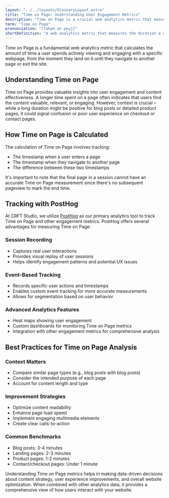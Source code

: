 ```yaml
---
layout: "../../layouts/GlossaryLayout.astro"
title: "Time on Page: Understanding User Engagement Metrics"
description: "Time on Page is a crucial web analytics metric that measures how long users spend on individual web pages, helping assess content engagement and user behavior."
term: "Time on Page"
pronunciation: "[tahym on peyj]"
shortDefinition: "A web analytics metric that measures the duration a user spends actively viewing a specific webpage before navigating away."
---
```


Time on Page is a fundamental web analytics metric that calculates the amount of time a user spends actively viewing and engaging with a specific webpage, from the moment they land on it until they navigate to another page or exit the site.

## Understanding Time on Page

Time on Page provides valuable insights into user engagement and content effectiveness. A longer time spent on a page often indicates that users find the content valuable, relevant, or engaging. However, context is crucial – while a long duration might be positive for blog posts or detailed product pages, it could signal confusion or poor user experience on checkout or contact pages.

## How Time on Page is Calculated

The calculation of Time on Page involves tracking:
- The timestamp when a user enters a page
- The timestamp when they navigate to another page
- The difference between these two timestamps

It's important to note that the final page in a session cannot have an accurate Time on Page measurement since there's no subsequent pageview to mark the end time.

## Tracking with PostHog

At CRFT Studio, we utilize [PostHog](https://posthog.com) as our primary analytics tool to track Time on Page and other engagement metrics. PostHog offers several advantages for measuring Time on Page:

### Session Recording
- Captures real user interactions
- Provides visual replay of user sessions
- Helps identify engagement patterns and potential UX issues

### Event-Based Tracking
- Records specific user actions and timestamps
- Enables custom event tracking for more accurate measurements
- Allows for segmentation based on user behavior

### Advanced Analytics Features
- Heat maps showing user engagement
- Custom dashboards for monitoring Time on Page metrics
- Integration with other engagement metrics for comprehensive analysis

## Best Practices for Time on Page Analysis

### Context Matters
- Compare similar page types (e.g., blog posts with blog posts)
- Consider the intended purpose of each page
- Account for content length and type

### Improvement Strategies
- Optimize content readability
- Enhance page load speed
- Implement engaging multimedia elements
- Create clear calls-to-action

### Common Benchmarks
- Blog posts: 3-4 minutes
- Landing pages: 2-3 minutes
- Product pages: 1-2 minutes
- Contact/checkout pages: Under 1 minute

Understanding Time on Page metrics helps in making data-driven decisions about content strategy, user experience improvements, and overall website optimization. When combined with other analytics data, it provides a comprehensive view of how users interact with your website.